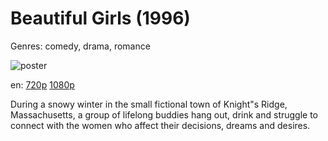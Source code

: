# Beautiful Girls (1996)

Genres: comedy, drama, romance

![poster](http://image.tmdb.org/t/p/w500/8leYqrAL6EubYjOCZuO6ELPdLYe.jpg)

en:
  [720p](magnet:?xt=urn:btih:0b5b25dc98155a63961c5a3482d65795074e6aeb&dn=Beautiful+Girls+%281996%29+720p+BrRip+x264+-+YIFY&tr=udp%3A%2F%2Ftracker.openbittorrent.com%3A80%2Fannounce&tr=udp%3A%2F%2Fglotorrents.pw%3A6969%2Fannounce&tr=udp%3A%2F%2Ftracker.openbittorrent.com%3A80%2Fannounce&tr=udp%3A%2F%2Ftracker.opentrackr.org%3A1337%2Fannounce&tr=udp%3A%2F%2Fzer0day.to%3A1337%2Fannounce&tr=udp%3A%2F%2Ftracker.coppersurfer.tk%3A6969%2Fannounce)
  [1080p](magnet:?xt=urn:btih:D35E08CE3C0B7A9BFA58DAF70A25D5CCDD4D6197&tr=udp://glotorrents.pw:6969/announce&tr=udp://tracker.opentrackr.org:1337/announce&tr=udp://torrent.gresille.org:80/announce&tr=udp://tracker.openbittorrent.com:80&tr=udp://tracker.coppersurfer.tk:6969&tr=udp://tracker.leechers-paradise.org:6969&tr=udp://p4p.arenabg.ch:1337&tr=udp://tracker.internetwarriors.net:1337)
  


During a snowy winter in the small fictional town of Knight"s Ridge, Massachusetts, a group of lifelong buddies hang out, drink and struggle to connect with the women who affect their decisions, dreams and desires.